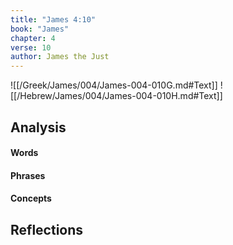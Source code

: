 ```yaml
---
title: "James 4:10"
book: "James"
chapter: 4
verse: 10
author: James the Just
---
```

![[/Greek/James/004/James-004-010G.md#Text]]
![[/Hebrew/James/004/James-004-010H.md#Text]]

## Analysis

#### Words

#### Phrases

#### Concepts

## Reflections
